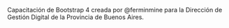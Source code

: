  Capacitación de Bootstrap 4 creada por @ferminmine para la Dirección de Gestión Digital de la Provincia de Buenos Aires. 
